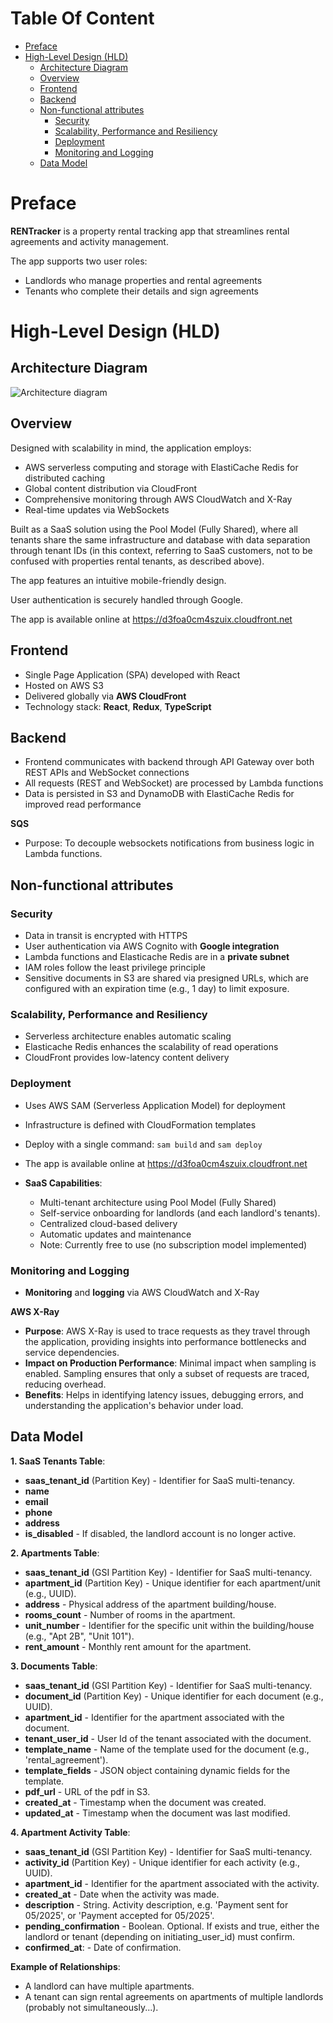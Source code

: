 # Table Of Content

<!-- toc -->

- [Preface](#preface)
- [High-Level Design (HLD)](#high-level-design-hld)
  * [Architecture Diagram](#architecture-diagram)
  * [Overview](#overview)
  * [Frontend](#frontend)
  * [Backend](#backend)
  * [Non-functional attributes](#non-functional-attributes)
    + [Security](#security)
    + [Scalability, Performance and Resiliency](#scalability-performance-and-resiliency)
    + [Deployment](#deployment)
    + [Monitoring and Logging](#monitoring-and-logging)
  * [Data Model](#data-model)

<!-- tocstop -->

# Preface

**RENTracker** is a property rental tracking app that streamlines rental agreements and activity management.

The app supports two user roles:

- Landlords who manage properties and rental agreements
- Tenants who complete their details and sign agreements

# High-Level Design (HLD)

## Architecture Diagram

![Architecture diagram](https://lucid.app/publicSegments/view/3c5a66a2-7a1d-4ca0-9c1b-f79361f76804/image.jpeg)

## Overview

Designed with scalability in mind, the application employs:

- AWS serverless computing and storage with ElastiCache Redis for distributed caching
- Global content distribution via CloudFront
- Comprehensive monitoring through AWS CloudWatch and X-Ray
- Real-time updates via WebSockets

Built as a SaaS solution using the Pool Model (Fully Shared), where all tenants share the same infrastructure and database with data separation through tenant IDs (in this context, referring to SaaS customers, not to be confused with properties rental tenants, as described above).

The app features an intuitive mobile-friendly design.

User authentication is securely handled through Google.

The app is available online at https://d3foa0cm4szuix.cloudfront.net

## Frontend

- Single Page Application (SPA) developed with React
- Hosted on AWS S3
- Delivered globally via **AWS CloudFront**
- Technology stack: **React**, **Redux**, **TypeScript**

## Backend

- Frontend communicates with backend through API Gateway over both REST APIs and WebSocket connections
- All requests (REST and WebSocket) are processed by Lambda functions
- Data is persisted in S3 and DynamoDB with ElastiCache Redis for improved read performance

**SQS**

- Purpose: To decouple websockets notifications from business logic in Lambda functions.

## Non-functional attributes

### Security

- Data in transit is encrypted with HTTPS
- User authentication via AWS Cognito with **Google integration**
- Lambda functions and Elasticache Redis are in a **private subnet**
- IAM roles follow the least privilege principle
- Sensitive documents in S3 are shared via presigned URLs, which are configured with an expiration time (e.g., 1 day) to limit exposure.

### Scalability, Performance and Resiliency

- Serverless architecture enables automatic scaling
- Elasticache Redis enhances the scalability of read operations
- CloudFront provides low-latency content delivery

### Deployment

- Uses AWS SAM (Serverless Application Model) for deployment
- Infrastructure is defined with CloudFormation templates
- Deploy with a single command: `sam build` and `sam deploy`
- The app is available online at https://d3foa0cm4szuix.cloudfront.net

- **SaaS Capabilities**:
  - Multi-tenant architecture using Pool Model (Fully Shared)
  - Self-service onboarding for landlords (and each landlord's tenants).
  - Centralized cloud-based delivery
  - Automatic updates and maintenance
  - Note: Currently free to use (no subscription model implemented)

### Monitoring and Logging

- **Monitoring** and **logging** via AWS CloudWatch and X-Ray

**AWS X-Ray**

- **Purpose**: AWS X-Ray is used to trace requests as they travel through the application, providing insights into performance bottlenecks and service dependencies.
- **Impact on Production Performance**: Minimal impact when sampling is enabled. Sampling ensures that only a subset of requests are traced, reducing overhead.
- **Benefits**: Helps in identifying latency issues, debugging errors, and understanding the application's behavior under load.

## Data Model

**1. SaaS Tenants Table**:

- **saas_tenant_id** (Partition Key) - Identifier for SaaS multi-tenancy.
- **name**
- **email**
- **phone**
- **address**
- **is_disabled** - If disabled, the landlord account is no longer active.

**2. Apartments Table**:

- **saas_tenant_id** (GSI Partition Key) - Identifier for SaaS multi-tenancy.
- **apartment_id** (Partition Key) - Unique identifier for each apartment/unit (e.g., UUID).
- **address** - Physical address of the apartment building/house.
- **rooms_count** - Number of rooms in the apartment.
- **unit_number** - Identifier for the specific unit within the building/house (e.g., "Apt 2B", "Unit 101").
- **rent_amount** - Monthly rent amount for the apartment.

**3. Documents Table**:

- **saas_tenant_id** (GSI Partition Key) - Identifier for SaaS multi-tenancy.
- **document_id** (Partition Key) - Unique identifier for each document (e.g., UUID).
- **apartment_id** - Identifier for the apartment associated with the document.
- **tenant_user_id** - User Id of the tenant associated with the document.
- **template_name** - Name of the template used for the document (e.g., 'rental_agreement').
- **template_fields** - JSON object containing dynamic fields for the template.
- **pdf_url** - URL of the pdf in S3.
- **created_at** - Timestamp when the document was created.
- **updated_at** - Timestamp when the document was last modified.

**4. Apartment Activity Table**:

- **saas_tenant_id** (GSI Partition Key) - Identifier for SaaS multi-tenancy.
- **activity_id** (Partition Key) - Unique identifier for each activity (e.g., UUID).
- **apartment_id** - Identifier for the apartment associated with the activity.
- **created_at** - Date when the activity was made.
- **description** - String. Activity description, e.g. 'Payment sent for 05/2025', or 'Payment accepted for 05/2025'.
- **pending_confirmation** - Boolean. Optional. If exists and true, either the landlord or tenant (depending on initiating_user_id) must confirm.
- **confirmed_at**: - Date of confirmation.

**Example of Relationships**:

- A landlord can have multiple apartments.
- A tenant can sign rental agreements on apartments of multiple landlords (probably not simultaneously...).
